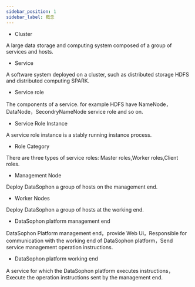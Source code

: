 ```yaml
---
sidebar_position: 1
sidebar_label: 概念
---
```



* Cluster

A large data storage and computing system composed of a group of services and hosts.

* Service

A software system deployed on a cluster, such as distributed storage HDFS and distributed computing SPARK.

* Service role

The components of a service. for example HDFS have NameNode，DataNode，SecondryNameNode service role and so on.

* Service Role Instance

A service role instance is a stably running instance process.

* Role Category

There are three types of service roles: Master roles,Worker roles,Client roles.

* Management Node

Deploy DataSophon a group of hosts on the management end.

* Worker Nodes

Deploy DataSophon a group of hosts at the working end.

* DataSophon platform management end

DataSophon Platform management end，provide Web Ui，Responsible for communication with the working end of DataSophon platform，Send service management operation instructions.

* DataSophon platform working end

A service for which the DataSophon platform executes instructions，Execute the operation instructions sent by the management end.

